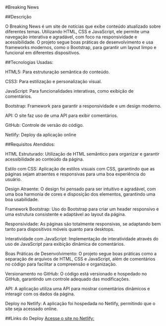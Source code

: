 #Breaking News

##Descrição

O Breaking News é um site de notícias que exibe conteúdo atualizado sobre diferentes temas. Utilizando HTML, CSS e JavaScript, ele permite uma navegação interativa e agradável, com foco na responsividade e acessibilidade. O projeto segue boas práticas de desenvolvimento e usa frameworks modernos, como o Bootstrap, para garantir um layout limpo e funcional em diferentes dispositivos.


##Tecnologias Usadas:

HTML5: Para estruturação semântica do conteúdo.

CSS3: Para estilização e personalização visual.

JavaScript: Para funcionalidades interativas, como exibição de comentários.

Bootstrap: Framework para garantir a responsividade e um design moderno.

API: O site faz uso de uma API para exibir comentários.

GitHub: Controle de versão do código.

Netlify: Deploy da aplicação online

##Requisitos Atendidos:

HTML Estruturado: Utilização de HTML semântico para organizar e garantir acessibilidade ao conteúdo da página.

Estilo com CSS: Aplicação de estilos visuais com CSS, garantindo que as páginas sejam atraentes e responsivas para uma boa experiência do usuário.

Design Atraente: O design foi pensado para ser intuitivo e agradável, com uma boa harmonia de cores e disposição dos elementos, garantindo uma boa usabilidade.

Framework Bootstrap: Uso do Bootstrap para criar um header responsivo e uma estrutura consistente e adaptável ao layout da página.

Responsividade: As páginas são totalmente responsivas, se adaptando bem tanto para dispositivos móveis quanto para desktops.

Interatividade com JavaScript: Implementação de interatividade através do uso de JavaScript para exibição dinâmica de comentários.

Boas Práticas de Desenvolvimento: O projeto segue boas práticas como a separação de arquivos de HTML, CSS e JavaScript, além de comentários no código para facilitar a compreensão e organização.

Versionamento no GitHub: O código está versionado e hospedado no GitHub, garantindo um controle adequado das modificações.

API: A aplicação utiliza uma API para mostrar comentários dinâmicos e interagir com os dados da página.

Deploy no Netlify: A aplicação foi hospedada no Netlify, permitindo que o site seja acessado online.



##Links do Deploy
[Acesse o site no Netlify:]([https://exemplo.com](https://681d37c26b863a92cfa8e8b2--neon-pony-35e063.netlify.app/))  
